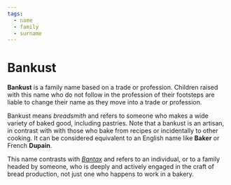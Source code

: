 ```yaml
---
tags:
  - name
  - family
  - surname
---
```

# Bankust

**Bankust** is a family name based on a trade or profession. Children raised with this name who do not follow in the profession of their footsteps are liable to change their name as they move into a trade or profession.

Bankust means *breadsmith* and refers to someone who makes a wide variety of baked good, including pastries. Note that a bankust is an artisan, in contrast with with those who bake from recipes or incidentally to other cooking. It can be considered equivalent to an English name like **Baker** or French **Dupain**.

This name contrasts with *[Bantax](bantax.md)* and refers to an individual, or to a family headed by someone, who is deeply and actively engaged in the craft of bread production, not just one who happens to work in a bakery.